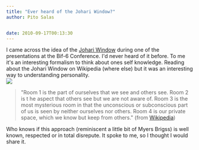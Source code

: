 ```yaml
---
title: "Ever heard of the Johari Window?"
author: Pito Salas


date: 2010-09-17T00:13:30
---
```




I came across the idea of the [Johari
Window](<http://en.wikipedia.org/wiki/Johari_window>) during one of the
presentations at the Bif-6 Conference. I'd never heard of it before. To me
it's an interesting formalism to think about ones self knowledge. Reading
about the Johari Window on Wikipedia (where else) but it was an interesting
way to understanding personality.  
![](http://upload.wikimedia.org/wikipedia/commons/2/2c/Johari_Window.PNG)

> "Room 1 is the part of ourselves that we see and others see. Room 2 is t he
> aspect that others see but we are not aware of. Room 3 is the most
> mysterious room in that the unconscious or subconscious part of us is seen
> by neither ourselves nor others. Room 4 is our private space, which we know
> but keep from others." (from
> [Wikipedia](<http://en.wikipedia.org/wiki/Johari_window>))

Who knows if this approach (reminiscent a little bit of Myers Brigss) is well
known, respected or in total disrepute. It spoke to me, so I thought I would
share it.



